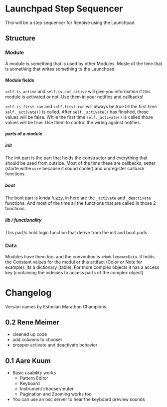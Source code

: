 # Launchpad Step Sequencer

This will be a step sequencer for Renoise using the Launchpad.

## Structure

### Module

A module is something that is used by other Modules. 
Moste of the time that is something that writes something to the Launchpad.

#### Module fields

`self.is_active` and `self.is_not_active` will give you information if this module is activated or not.
Use them in your notifies and callbacks!

`self.is_first_run` and `self.first_run` will always be true till the first time `self._activate()` is called.
After `self._activate()` has finished, those values will be false.
While the first time `self._activate()` is called those values will be true.
Use them to control the wiring against notifies.

#### parts of a module

##### init

The init part is the part that holds the constructor and everything that should be used from outside.
Most of the time these are callbacks, setter (starte withe `wire` because it sound cooler) and 
un/register callback functions.

##### boot

The boot part is kinda fuzzy, in here are the `_activate` and `_deactivate` functions.
And most of the time all the functions that are called in those 2 functions.

##### lib / _functionality_

This part/s hold logic function that derive from the init and boot parts.

### Data

Modules have them too, and the convention is `<Modulename>Data`. 
It holds the Constant values for the modul or this artifact (Color or Note for example).
Its a dictionary (table).
For more complex objects it has a access key (containing the indecies to access parts of the complex object)

# Changelog

Version names by Estonian Marathon Champions

## 0.2 Rene Meimer

* cleaned up code
* add columns to chooser
* propper activate and deactivate behavior

## 0.1 Aare Kuum

* Basic usability works
    * Pattern Editor
    * Keyboard
    * Instrument chooser/muter
    * Pagination and Zooming works too
* You can use an osc server to hear the keyboard preview sounds
    
